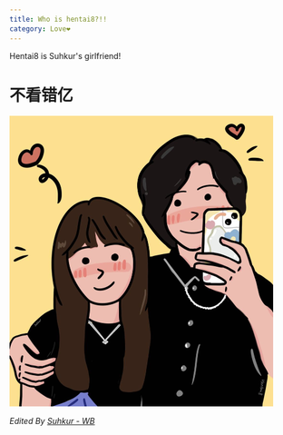 ```yaml
---
title: Who is hentai8?!!
category: Love❤
---
```


Hentai8 is Suhkur's girlfriend! 

<!-- more -->

# 不看错亿

<img src="https://raw.githubusercontent.com/Suhkurr/suhkurr.github.io/master/assets/img/0728lyl.jpg" alt="image" style="zoom:50%;" />


_Edited By [Suhkur - WB](https://m.weibo.cn/5202135728/4796371708674052)_
